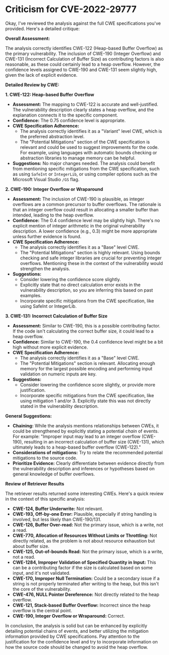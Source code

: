 # Criticism for CVE-2022-29777

Okay, I've reviewed the analysis against the full CWE specifications you've provided. Here's a detailed critique:

**Overall Assessment:**

The analysis correctly identifies CWE-122 (Heap-based Buffer Overflow) as the primary vulnerability.  The inclusion of CWE-190 (Integer Overflow) and CWE-131 (Incorrect Calculation of Buffer Size) as contributing factors is also reasonable, as these could certainly lead to a heap overflow. However, the confidence levels assigned to CWE-190 and CWE-131 seem slightly high, given the lack of explicit evidence.

**Detailed Review by CWE:**

**1. CWE-122: Heap-based Buffer Overflow**

*   **Assessment:**  The mapping to CWE-122 is accurate and well-justified. The vulnerability description clearly states a heap overflow, and the explanation connects it to the specific component.
*   **Confidence:** The 0.75 confidence level is appropriate.
*   **CWE Specification Adherence:**
    *   The analysis correctly identifies it as a "Variant" level CWE, which is the preferred abstraction level.
    *   The "Potential Mitigations" section of the CWE specification is relevant and could be used to suggest improvements for the code.  For example, using languages with automatic bounds checking or abstraction libraries to manage memory can be helpful.
*   **Suggestions:** No major changes needed. The analysis could benefit from mentioning specific mitigations from the CWE specification, such as using `SafeInt` or `IntegerLib`, or using compiler options such as the Microsoft Visual Studio `/GS` flag.

**2. CWE-190: Integer Overflow or Wraparound**

*   **Assessment:** The inclusion of CWE-190 is plausible, as integer overflows are a common precursor to buffer overflows. The rationale is that an integer overflow could result in allocating a smaller buffer than intended, leading to the heap overflow.
*   **Confidence:** The 0.4 confidence level may be slightly high.  There's no explicit mention of integer arithmetic in the original vulnerability description. A lower confidence (e.g., 0.3) might be more appropriate unless further evidence is found.
*   **CWE Specification Adherence:**
    *   The analysis correctly identifies it as a "Base" level CWE.
    *   The "Potential Mitigations" section is highly relevant. Using bounds checking and safe integer libraries are crucial for preventing integer overflows.  Mentioning these in the context of the vulnerability would strengthen the analysis.
*   **Suggestions:**
    *   Consider lowering the confidence score slightly.
    *   Explicitly state that no direct calculation error exists in the vulnerability description, so you are inferring this based on past examples.
    *   Incorporate specific mitigations from the CWE specification, like using SafeInt or IntegerLib.

**3. CWE-131: Incorrect Calculation of Buffer Size**

*   **Assessment:** Similar to CWE-190, this is a possible contributing factor. If the code isn't calculating the correct buffer size, it could lead to a heap overflow.
*   **Confidence:** Similar to CWE-190, the 0.4 confidence level might be a bit high without more explicit evidence.
*   **CWE Specification Adherence:**
    *   The analysis correctly identifies it as a "Base" level CWE.
    *   The "Potential Mitigations" section is relevant. Allocating enough memory for the largest possible encoding and performing input validation on numeric inputs are key.
*   **Suggestions:**
    *   Consider lowering the confidence score slightly, or provide more justification.
    *   Incorporate specific mitigations from the CWE specification, like using mitigation 1 and/or 3. Explicitly state this was not directly stated in the vulnerability description.

**General Suggestions:**

*   **Chaining:** While the analysis mentions relationships between CWEs, it could be strengthened by explicitly stating a potential *chain* of events.  For example: "Improper input may lead to an integer overflow (CWE-190), resulting in an incorrect calculation of buffer size (CWE-131), which ultimately leads to a heap-based buffer overflow (CWE-122)."
*   **Considerations of mitigations:** Try to relate the recommended potential mitigations to the source code.
*   **Prioritize Evidence:**  Clearly differentiate between evidence directly from the vulnerability description and inferences or hypotheses based on general knowledge of buffer overflows.

**Review of Retriever Results**

The retriever results returned some interesting CWEs. Here's a quick review in the context of this specific analysis:

*   **CWE-124, Buffer Underwrite:** Not relevant.
*   **CWE-193, Off-by-one Error:** Plausible, especially if string handling is involved, but less likely than CWE-190/131.
*   **CWE-126, Buffer Over-read:** Not the primary issue, which is a write, not a read.
*   **CWE-770, Allocation of Resources Without Limits or Throttling:** Not directly related, as the problem is not about resource exhaustion but about buffer size.
*   **CWE-125, Out-of-bounds Read:** Not the primary issue, which is a write, not a read.
*   **CWE-1284, Improper Validation of Specified Quantity in Input:** This can be a contributing factor if the size is calculated based on some input, and it's not validated.
*   **CWE-170, Improper Null Termination:** Could be a secondary issue if a string is not properly terminated after writing to the heap, but this isn't the core of the vulnerability.
*   **CWE-476, NULL Pointer Dereference:** Not directly related to the heap overflow.
*   **CWE-121, Stack-based Buffer Overflow:** Incorrect since the heap overflow is the central point.
*   **CWE-190, Integer Overflow or Wraparound:** Correct.

In conclusion, the analysis is solid but can be enhanced by explicitly detailing potential chains of events, and better utilizing the mitigation information provided by CWE specifications. Pay attention to the justification for the confidence level and try to incorporate information on how the source code should be changed to avoid the heap overflow.